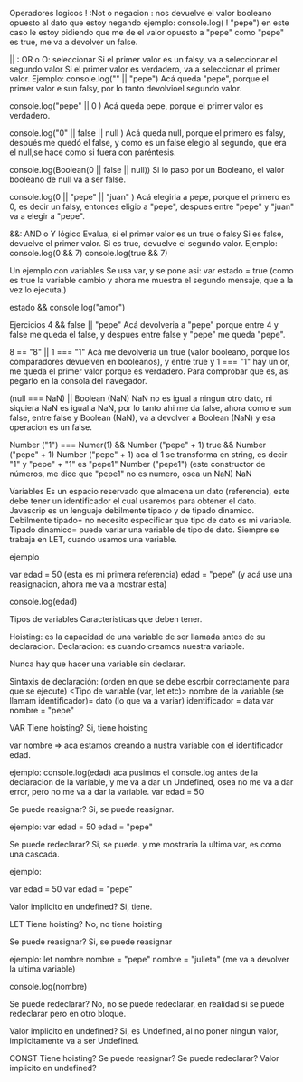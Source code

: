Operadores logicos
! :Not o negacion : nos devuelve el valor booleano opuesto al dato que estoy negando
ejemplo:
console.log( ! "pepe") en este caso le estoy pidiendo que me de el valor opuesto a "pepe" como "pepe" es true, me va a devolver un false.

|| : OR o O: seleccionar
Si el primer valor es un falsy, va a seleccionar el segundo valor
Si el primer valor es verdadero, va a seleccionar el primer valor.
Ejemplo:
console.log("" || "pepe")
Acá queda "pepe", porque el primer valor e sun falsy, por lo tanto devolvioel segundo valor.

console.log("pepe" || 0 )
Acá queda pepe, porque el primer valor es verdadero.

console.log("0" || false || null )
Acá queda null, porque el primero es falsy, después me quedó el false, y como es un false elegio al segundo, que era el null,se hace como si fuera con paréntesis.

console.log(Boolean(0 || false || null))
Si lo paso por un Booleano, el valor booleano de null va a ser false. 

console.log(0 || "pepe" || "juan" )
Acá elegiria a pepe, porque el primero es 0, es decir un falsy, entonces eligio a "pepe", despues entre "pepe" y "juan" va a elegir a "pepe".

&&: AND o Y lógico
Evalua, si el primer valor es un true o falsy
Si es false, devuelve el primer valor.
Si es true, devuelve el segundo valor.
Ejemplo:
console.log(0 && 7)
console.log(true && 7)

Un ejemplo con variables
Se usa var, y se pone asi:
var estado = true (como es true la variable cambio y ahora me muestra el segundo mensaje, que a la vez lo ejecuta.)

estado && console.log("amor")

Ejercicios
4 && false || "pepe" 
Acá devolveria a "pepe" porque entre 4 y false me queda el false, y despues entre false y "pepe" me queda "pepe".

8 == "8" || 1 === "1"
Acá me devolveria un true (valor booleano, porque los comparadores devuelven en booleanos), y entre true y 1 === "1" hay un or, me queda el primer valor porque es verdadero. Para comprobar que es, asi pegarlo en la consola del navegador.

(null === NaN) || Boolean (NaN)
NaN no es igual a ningun otro dato, ni siquiera NaN es igual a NaN, por lo tanto ahi me da false, ahora como e sun false, entre false y Boolean (NaN), va a devolver a Boolean (NaN) y esa operacion es un false.

Number ("1") === Numer(1) && Number ("pepe" + 1)
true && Number ("pepe" + 1)
Number ("pepe" + 1) aca el 1 se transforma en string, es decir "1" y "pepe" + "1" es "pepe1"
Number ("pepe1") (este constructor de números, me dice que "pepe1" no es numero, osea un NaN)
NaN

Variables
Es un espacio reservado que almacena un dato (referencia), este debe tener un identificador el cual usaremos para obtener el dato.
Javascrip es un lenguaje debilmente tipado y de tipado dinamico.
Debilmente tipado= no necesito especificar que tipo de dato es mi variable.
Tipado dinamico= puede variar una variable de tipo de dato.
Siempre se trabaja en LET, cuando usamos una variable.

ejemplo

var edad = 50 (esta es mi primera referencia)
edad = "pepe" (y acá use una reasignacion, ahora me va a mostrar esta)

console.log(edad)

Tipos de variables
Caracteristicas que deben tener.

Hoisting: es la capacidad de una variable de ser llamada antes de su declaracion.
Declaracion: es cuando creamos nuestra variable.

Nunca hay que hacer una variable sin declarar.

Sintaxis de declaración: (orden en que se debe escrbir correctamente para que se ejecute)
<Tipo de variable (var, let etc)> nombre de la variable (se llamam identificador)= dato (lo que va a variar)
<tipo de varible> identificador = data
var nombre = "pepe"







VAR
Tiene hoisting? 
Si, tiene hoisting

var nombre => aca estamos creando a nustra variable con el identificador edad.

ejemplo:
console.log(edad) aca pusimos el console.log antes de la declaracion de la variable, y me va a dar un Undefined, osea no me va a dar error, pero no me va a dar la variable.
var edad = 50


Se puede reasignar?
Si, se puede reasignar.

ejemplo:
var edad = 50
edad = "pepe"

Se puede redeclarar?
Si, se puede. y me mostraria la ultima var, es como una cascada.

ejemplo:

var edad = 50
var edad = "pepe"


Valor implicito en undefined?
Si, tiene. 



LET
Tiene hoisting?
No, no tiene hoisting

Se puede reasignar?
Si, se puede reasignar

ejemplo:
let nombre
nombre = "pepe"
nombre = "julieta" (me va a devolver la ultima variable)

console.log(nombre)

Se puede redeclarar?
No, no se puede redeclarar, en realidad si se puede redeclarar pero en otro bloque.

Valor implicito en undefined?
Si, es Undefined, al no poner ningun valor, implicitamente va a ser Undefined.

CONST
Tiene hoisting?
Se puede reasignar?
Se puede redeclarar?
Valor implicito en undefined?









 




